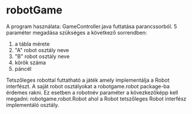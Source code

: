 # robotGame
A program használata:
GameController.java futtatása parancssorból. 5 paraméter megadása szükséges a következő sorrendben:
1. a tábla mérete
2. "A" robot osztály neve
3. "B" robot osztály neve
4. körök száma
5. páncél

Tetszőleges robottal futtatható a játék amely implementálja a Robot interfészt. A saját robot osztályokat
a robotgame.robot package-ba érdemes rakni. Ez esetben a robotnév paraméter a kövezkezőképp kell megadni:
robotgame.robot.Robot ahol a Robot tetszőleges Robot interfész implementáló osztály.
